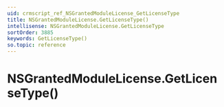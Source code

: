 ```yaml
---
uid: crmscript_ref_NSGrantedModuleLicense_GetLicenseType
title: NSGrantedModuleLicense.GetLicenseType()
intellisense: NSGrantedModuleLicense.GetLicenseType
sortOrder: 3885
keywords: GetLicenseType()
so.topic: reference
---
```


# NSGrantedModuleLicense.GetLicenseType()

